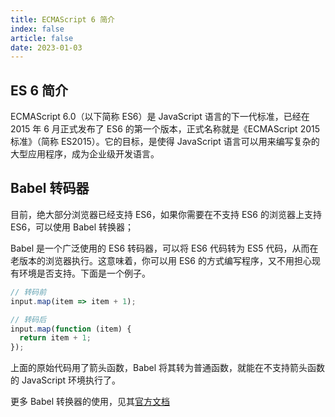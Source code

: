 ```yaml
---
title: ECMAScript 6 简介
index: false
article: false
date: 2023-01-03
---
```


## ES 6 简介

ECMAScript 6.0（以下简称 ES6）是 JavaScript 语言的下一代标准，已经在 2015 年 6 月正式发布了 ES6 的第一个版本，正式名称就是《ECMAScript 2015 标准》（简称 ES2015）。它的目标，是使得 JavaScript 语言可以用来编写复杂的大型应用程序，成为企业级开发语言。

## Babel 转码器

目前，绝大部分浏览器已经支持 ES6，如果你需要在不支持 ES6 的浏览器上支持 ES6，可以使用 Babel 转换器；

Babel 是一个广泛使用的 ES6 转码器，可以将 ES6 代码转为 ES5 代码，从而在老版本的浏览器执行。这意味着，你可以用 ES6 的方式编写程序，又不用担心现有环境是否支持。下面是一个例子。

```javascript
// 转码前
input.map(item => item + 1);

// 转码后
input.map(function (item) {
  return item + 1;
});
```

上面的原始代码用了箭头函数，Babel 将其转为普通函数，就能在不支持箭头函数的 JavaScript 环境执行了。

更多 Babel 转换器的使用，见其[官方文档](https://babel.docschina.org/docs/en/)